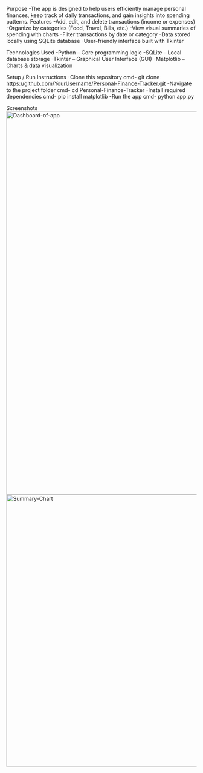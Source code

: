 Purpose
-The app is designed to help users efficiently manage personal finances, keep track of daily transactions, and gain insights into spending patterns.
Features
-Add, edit, and delete transactions (income or expenses)
-Organize by categories (Food, Travel, Bills, etc.)
-View visual summaries of spending with charts
-Filter transactions by date or category
-Data stored locally using SQLite database
-User-friendly interface built with Tkinter

Technologies Used
-Python – Core programming logic
-SQLite – Local database storage
-Tkinter – Graphical User Interface (GUI)
-Matplotlib – Charts & data visualization

Setup / Run Instructions
-Clone this repository
cmd- git clone https://github.com/YourUsername/Personal-Finance-Tracker.git
-Navigate to the project folder
cmd- cd Personal-Finance-Tracker
-Install required dependencies
cmd- pip install matplotlib
-Run the app
cmd- python app.py

Screenshots 
<img width="1919" height="1014" alt="Dashboard-of-app" src="https://github.com/user-attachments/assets/79c64008-1eca-41b5-8706-ebb538ae01c4" />
<img width="1058" height="720" alt="Summary-Chart" src="https://github.com/user-attachments/assets/994fe4e5-3c2e-41ba-a11d-8ec05118fe27" />



